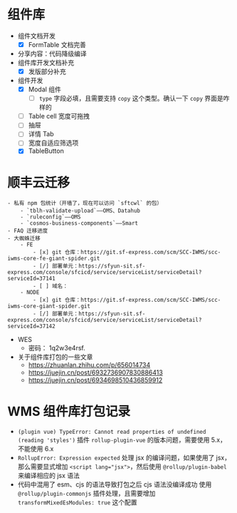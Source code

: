 # 组件库

- 组件文档开发
	- [x] FormTable 文档完善

- 分享内容：代码降级编译
- 组件库开发文档补充
	- [x] 发版部分补充
- 组件开发
	- [x] Modal 组件
		- [ ] `type` 字段必填，且需要支持 `copy` 这个类型。确认一下 `copy` 界面是咋样的
	- [ ] Table cell 宽度可拖拽
	- [ ] 抽屉
	- [ ] 详情 Tab
	- [ ] 宽度自适应筛选项
	- [x] TableButton

# 顺丰云迁移

	- 私有 npm 包统计（开墙了，现在可以访问 `sftcwl` 的包）
		- `tblh-validate-upload`——OMS、Datahub
		- `ruleconfig`——OMS
		- `cosmos-business-components`——Smart
	- FAQ 迁移进度
	- 大蜘蛛迁移
		- FE
			- [x] git 仓库：https://git.sf-express.com/scm/SCC-IWMS/scc-iwms-core-fe-giant-spider.git
			- [/] 部署单元：https://sfyun-sit.sf-express.com/console/sfcicd/service/serviceList/serviceDetail?serviceId=37141
			- [ ] 域名：
		- NODE
			- [x] git 仓库：https://git.sf-express.com/scm/SCC-IWMS/scc-iwms-core-giant-spider.git
			- [/] 部署单元：https://sfyun-sit.sf-express.com/console/sfcicd/service/serviceList/serviceDetail?serviceId=37142

- WES
	- 密码： 1q2w3e4rsf.
- 关于组件库打包的一些文章
	- https://zhuanlan.zhihu.com/p/656014734
	- https://juejin.cn/post/6932736907830886413
	- https://juejin.cn/post/6934698510436859912

# WMS 组件库打包记录

- `(plugin vue) TypeError: Cannot read properties of undefined (reading 'styles')`
  插件 `rollup-plugin-vue` 的版本问题，需要使用 5.x，不能使用 6.x
- `RollupError: Expression expected`
  处理 jsx 的编译问题，如果使用了 jsx，那么需要显式增加 `<script lang="jsx">`，然后使用 `@rollup/plugin-babel` 来编译相应的 jsx 语法
- 代码中混用了 esm、cjs 的语法导致打包之后 cjs 语法没编译成功
  使用 `@rollup/plugin-commonjs` 插件处理，且需要增加 `transformMixedEsModules: true` 这个配置
